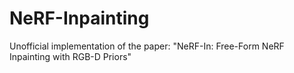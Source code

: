 # NeRF-Inpainting
Unofficial implementation of the paper: "NeRF-In: Free-Form NeRF Inpainting with RGB-D Priors"

